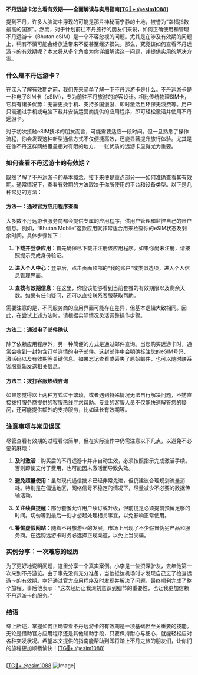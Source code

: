 **不丹远游卡怎么看有效期——全面解读与实用指南[[TG💪+ @esim1088](https://t.me/s/esim1088)]**

提到不丹，许多人脑海中浮现的可能是那片神秘而宁静的土地，被誉为“幸福指数最高的国家”。然而，对于计划前往不丹旅行的朋友们来说，如何正确使用和管理不丹远游卡（Bhutan eSIM）是一个不容忽视的问题。尤其是在涉及有效期的问题上，稍有不慎可能会给旅途带来不便甚至经济损失。那么，究竟该如何查看不丹远游卡的有效期呢？本文将从多个角度为你详细解读这一问题，并提供实用的解决方案。

### 什么是不丹远游卡？

在深入了解有效期之前，我们先来简单了解一下不丹远游卡是什么。不丹远游卡是一种电子SIM卡（eSIM），专为前往不丹旅游的游客设计。相比传统物理SIM卡，它具有诸多优势：无需更换手机、支持多国漫游、即时激活且环保无浪费等。用户只需通过手机或电脑下载并安装运营商提供的应用程序，即可轻松激活并使用不丹远游卡。

对于初次接触eSIM技术的朋友而言，可能需要适应一段时间。但一旦熟悉了操作流程，你会发现这种新型通信方式不仅便捷高效，还能显著提升旅行体验。尤其是在像不丹这样网络覆盖相对有限的地方，一张优质的远游卡显得尤为重要。

### 如何查看不丹远游卡的有效期？

既然了解了不丹远游卡的基本概念，接下来便是重点部分——如何准确查看其有效期。通常情况下，查看有效期的方法取决于你所使用的平台和设备类型。以下是几种常见的方法：

#### 方法一：通过官方应用程序查看

大多数不丹远游卡服务商都会提供专属的应用程序，供用户管理和监控自己的账户信息。例如，“Bhutan Mobile”这款应用就非常适合用来检查你的eSIM状态及剩余时间。具体步骤如下：

1. **下载并登录应用**：首先确保已下载并注册该应用程序。如果你尚未注册，请按照提示完成身份验证。
   
2. **进入个人中心**：登录后，点击页面顶部的“我的账户”或类似选项，进入个人信息管理界面。

3. **查找有效期信息**：在这里，你应该能够看到当前套餐的有效期限以及剩余天数。如果有任何疑问，还可以直接联系客服获取帮助。

需要注意的是，不同服务商的应用界面可能存在差异，但基本逻辑大致相同。因此，在尝试上述方法时，请根据实际情况灵活调整操作步骤。

#### 方法二：通过电子邮件确认

除了依赖应用程序外，另一种简便的方式是通过邮件查询。当您购买远游卡时，通常会收到一封包含订单详情的电子邮件。这封邮件中会明确标注您的eSIM号码、激活码以及有效期等关键信息。如果忘记查看或丢失了原始邮件，也可以随时联系客服重新发送相关信息。

#### 方法三：拨打客服热线咨询

如果您觉得以上两种方式过于繁琐，或者遇到特殊情况无法自行解决问题，不妨直接拨打服务商提供的客服热线寻求帮助。专业的客服人员不仅能快速解答您的疑问，还可能提供额外的支持服务，比如延长有效期等。

### 注意事项与常见误区

尽管查看有效期的过程看似简单，但在实际操作中仍需注意以下几点，以避免不必要的麻烦：

1. **及时激活**：购买后的不丹远游卡并非自动生效，必须按照指示完成激活手续。否则即使支付了费用，也可能因未激活而导致失效。

2. **避免超量使用**：虽然现代通信技术已经非常先进，但仍建议合理规划流量消耗。特别是在偏远地区，网络信号不稳定的情况下，尽量减少不必要的数据传输活动。

3. **关注续费提醒**：部分套餐允许用户续订或升级，但前提是必须提前预留足够的时间。切勿等到最后一刻才想起处理相关事宜，以免影响正常使用。

4. **警惕虚假网站**：随着不丹旅游业的发展，市场上出现了不少假冒伪劣产品和服务商。在选购远游卡时务必选择正规渠道，以免上当受骗。

### 实例分享：一次难忘的经历

为了更好地说明问题，这里分享一个真实案例。小李是一位资深驴友，去年他第一次来到不丹游览。由于事先没有充分准备，当他抵达机场时才发现自己忘了检查远游卡的有效期。幸好通过官方应用程序及时发现并解决了问题，最终顺利完成了整个旅程。事后他表示：“这次经历让我深刻意识到细节的重要性，也让我更加信赖不丹远游卡的服务。”

### 结语

综上所述，掌握如何正确查看不丹远游卡的有效期是一项基础但至关重要的技能。无论是借助官方应用程序还是其他辅助手段，只要保持耐心与细心，就能轻松应对各种突发状况。希望本文提供的指南能帮助到即将踏上不丹之旅的朋友们，让你们的旅程更加顺畅愉快！[[TG💪+ @esim1088](https://t.me/s/esim1088)]

---

[[TG💪+ @esim1088](https://t.me/s/esim1088) ![Image](https://i.postimg.cc/4NQfJmqS/Snipaste-2025-05-13-00-14-12.png)]